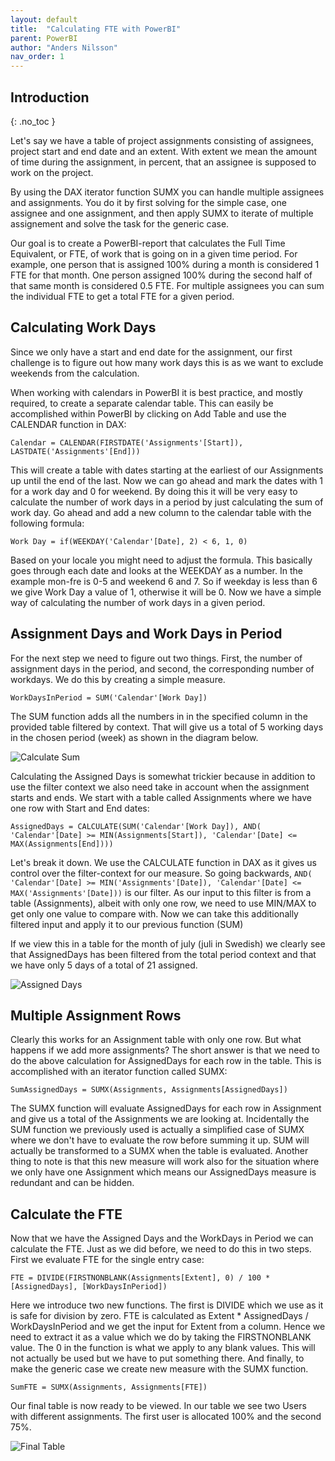 ```yaml
---
layout: default
title:  "Calculating FTE with PowerBI"
parent: PowerBI
author: "Anders Nilsson"
nav_order: 1
---
```

## Introduction
{: .no_toc }

Let's say we have a table of project assignments consisting of assignees, project start and end date and an extent. With extent we mean the amount of time during the assignment, in percent, that an assignee is supposed to work on the project.

By using the DAX iterator function SUMX you can handle multiple assignees and assignments. You do it by first solving for the simple case, one assignee and one assignment, and then apply SUMX to iterate of multiple assignement and solve the task for the generic case. 

Our goal is to create a PowerBI-report that calculates the Full Time Equivalent, or FTE, of work that is going on in a given time period. For example, one person that is assigned 100% during a month is considered 1 FTE for that month. One person assigned 100% during the second half of that same month is considered 0.5 FTE. For multiple assignees you can sum the individual FTE to get a total FTE for a given period.

## Calculating Work Days
Since we only have a start and end date for the assignment, our first challenge is to figure out how many work days this is as we want to exclude weekends from the calculation.

When working with calendars in PowerBI it is best practice, and mostly required, to create a separate calendar table. 
This can easily be accomplished within PowerBI by clicking on Add Table and use the CALENDAR function in DAX:
```
Calendar = CALENDAR(FIRSTDATE('Assignments'[Start]), LASTDATE('Assignments'[End]))
```
This will create a table with dates starting at the earliest of our Assignments up until the end of the last.
Now we can go ahead and mark the dates with 1 for a work day and 0 for weekend. By doing this it will be very easy to calculate the number of work days in a period by just calculating the sum of work day.
Go ahead and add a new column to the calendar table with the following formula:
```
Work Day = if(WEEKDAY('Calendar'[Date], 2) < 6, 1, 0)
```
Based on your locale you might need to adjust the formula. This basically goes through each date and looks at the WEEKDAY as a number. In the example mon-fre is 0-5 and weekend 6 and 7. So if weekday is less than 6 we give Work Day a value of 1, otherwise it will be 0.
Now we have a simple way of calculating the number of work days in a given period.

## Assignment Days and Work Days in Period
For the next step we need to figure out two things. First, the number of assignment days in the period, and second, the corresponding number of workdays. We do this by creating a simple measure.
```
WorkDaysInPeriod = SUM('Calendar'[Work Day])
```
The SUM function adds all the numbers in in the specified column in the provided table filtered by context. That will give us a total of 5 working days in the chosen period (week) as shown in the diagram below.


![Calculate Sum](/assets/images/calculate_sum.png)

Calculating the Assigned Days is somewhat trickier because in addition to use the filter context we also need take in account when the assignment starts and ends. We start with a table called Assignments where we have one row with Start and End dates:
```
AssignedDays = CALCULATE(SUM('Calendar'[Work Day]), AND( 'Calendar'[Date] >= MIN(Assignments[Start]), 'Calendar'[Date] <= MAX(Assignments[End])))
```
Let's break it down. We use the CALCULATE function in DAX as it gives us control over the filter-context for our measure. So going backwards, ```AND( 'Calendar'[Date] >= MIN('Assignments'[Date]), 'Calendar'[Date] <= MAX('Assignments'[Date]))``` is our filter. As our input to this filter is from a table (Assignments), albeit with only one row, we need to use MIN/MAX to get only one value to compare with.
Now we can take this additionally filtered input and apply it to our previous function (SUM)

If we view this in a table for the month of july (juli in Swedish) we clearly see that AssignedDays has been filtered from the total period context and that we have only 5 days of a total of 21 assigned.

![Assigned Days](/assets/images/workday_calendar.png)

## Multiple Assignment Rows

Clearly this works for an Assignment table with only one row. But what happens if we add more assignments? The short answer is that we need to do the above calculation for AssignedDays for each row in the table. This is accomplished with an iterator function called SUMX:
```
SumAssignedDays = SUMX(Assignments, Assignments[AssignedDays])
```
The SUMX function will evaluate AssignedDays for each row in Assignment and give us a total of the Assignments we are looking at. Incidentally the SUM function we previously used is actually a simplified case of SUMX where we don't have to evaluate the row before summing it up. SUM will actually be transformed to a SUMX when the table is evaluated.
Another thing to note is that this new measure will work also for the situation where we only have one Assignment which means our AssignedDays measure is redundant and can be hidden.

## Calculate the FTE

Now that we have the Assigned Days and the WorkDays in Period we can calculate the FTE. Just as we did before, we need to do this in two steps. First we evaluate FTE for the single entry case:
```
FTE = DIVIDE(FIRSTNONBLANK(Assignments[Extent], 0) / 100 * [AssignedDays], [WorkDaysInPeriod])
```
Here we introduce two new functions. The first is DIVIDE which we use as it is safe for division by zero. FTE is calculated as Extent * AssignedDays / WorkDaysInPeriod and we get the input for Extent from a column. Hence we need to extract it as a value which we do by taking the FIRSTNONBLANK value. The 0 in the function is what we apply to any blank values. This will not actually be used but we have to put something there.
And finally, to make the generic case we create new measure with the SUMX function.
```
SumFTE = SUMX(Assignments, Assignments[FTE])
```

Our final table is now ready to be viewed. In our table we see two Users with different assignments. The first user is allocated 100% and the second 75%.

![Final Table](/assets/images/FTE_table.png)
